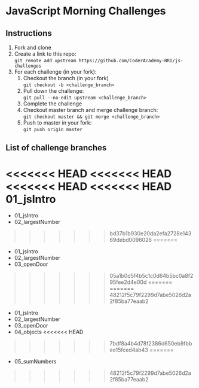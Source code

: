 # JavaScript Morning Challenges

## Instructions
1. Fork and clone
2. Create a link to this repo: <br/>
   `git remote add upstream https://github.com/CoderAcademy-BRI/js-challenges`
3. For each challenge (in your fork):
    1. Checkout the branch (in your fork)<br/>
     `git checkout -b <challenge_branch>`
    3. Pull down the challenge: <br/>
     `git pull --no-edit upstream <challenge_branch>`
    4. Complete the challenge
    5. Checkout master branch and merge challenge branch:<br/>
    `git checkout master && git merge <challenge_branch>`
    1. Push to master in your fork:<br/>
     `git push origin master`

## List of challenge branches
<<<<<<< HEAD
<<<<<<< HEAD
<<<<<<< HEAD
<<<<<<< HEAD
01_jsIntro
=======
* 01_jsIntro
* 02_largestNumber
>>>>>>> bd37b1b930e20da2efa2728e14369debd0096026
=======
* 01_jsIntro
* 02_largestNumber
* 03_openDoor
>>>>>>> 05a1b0d5f4b5c1c0d64b5bc0a8f295fee2d4e00d
=======
=======
>>>>>>> 48212f5c79f2299d7abe5026d2a2f85ba77eaab2
* 01_jsIntro
* 02_largestNumber
* 03_openDoor
* 04_objects
<<<<<<< HEAD
>>>>>>> 7bdf8a4b4d78f2386d650eb9fbbee15fced4ab43
=======
* 05_sumNumbers
>>>>>>> 48212f5c79f2299d7abe5026d2a2f85ba77eaab2
